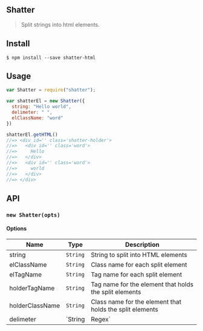 ## Shatter 
> Split strings into html elements.

## Install
```
$ npm install --save shatter-html
```

## Usage
```javascript
var Shatter = require("shatter");

var shatterEl = new Shatter({
  string: "Hello world",
  delimeter: " ",
  elClassName: "word"
})

shatterEl.getHTML()
//=> <div id='' class='shatter-holder'>
//=>   <div id='' class='word'>
//=>     Hello
//=>   </div>
//=>   <div id='' class='word'>
//=>     world
//=>   </div>
//=> </div>
```

## API

### `new Shatter(opts)`

#### Options
| Name | Type | Description |
|------|------|-------------|
| string | `String` | String to split into HTML elements
| elClassName | `String` | Class name for each split element
| elTagName | `String` | Tag name for each split element
| holderTagName | `String` | Tag name for the element that holds the split elements
| holderClassName | `String` | Class name for the element that holds the split elements
| delimeter | `String|Regex` | Where the string should be split
